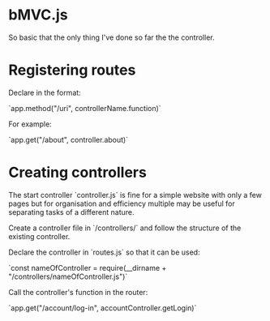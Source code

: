 # bMVC.js

<p>So basic that the only thing I've done so far the the controller.</p>

# Registering routes

<p>Declare in the format:</p>
`app.method("/uri", controllerName.function)`

<p>For example:</p>
`app.get("/about", controller.about)`

# Creating controllers

<p>The start controller `controller.js` is fine for a simple website with only a few pages but for organisation and efficiency multiple may be useful for separating tasks of a different nature.</p>

<p>Create a controller file in `/controllers/` and follow the structure of the existing controller.</p>

<p>Declare the controller in `routes.js` so that it can be used:</p>
`const nameOfController = require(__dirname + "/controllers/nameOfController.js")`

<p>Call the controller's function in the router:</p>
`app.get("/account/log-in", accountController.getLogin)`
